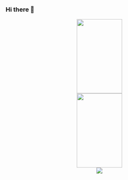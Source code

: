 ### Hi there 👋
<div align="center">
<div href="https://github.com/anuraghazra/github-readme-stats">
  <img src="https://github-readme-stats.vercel.app/api?username=roberniro&show_icons=true&theme=material-palenight&hide_border=true&bg_color=20232a&icon_color=E3E3E3A8&text_color=fff&title_color=108bde" width=49.2% height=200px/>
</div>
<div href="https://github.com/anuraghazra/github-readme-stats">
  <img src="https://github-readme-stats.vercel.app/api/top-langs/?username=roberniro&layout=compact&theme=material-palenight&hide_border=true&bg_color=20232a&icon_color=E3E3E3A8&text_color=fff&title_color=108bde" width=49.2% height=200px"
</div>
<div>
  <img src="http://mazassumnida.wtf/api/generate_badge?boj=denirokr22">
</div>
</div>

<!--
**roberniro/roberniro** is a ✨ _special_ ✨ repository because its `README.md` (this file) appears on your GitHub profile.

Here are some ideas to get you started:

- 🔭 I’m currently working on ...
- 🌱 I’m currently learning ...
- 👯 I’m looking to collaborate on ...
- 🤔 I’m looking for help with ...
- 💬 Ask me about ...
- 📫 How to reach me: ...
- 😄 Pronouns: ...
- ⚡ Fun fact: ...
-->

